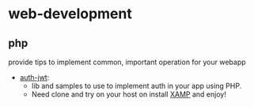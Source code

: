 # web-development
## php ##
provide tips to implement common, important operation for your webapp
 + [auth-jwt](https://github.com/hssoftvn/web-development/tree/master/php/auth-jwt):
    + lib and samples to use to implement auth in your app using PHP.
    + Need clone and try on your host on install [XAMP](https://www.apachefriends.org/index.html) and enjoy!
 
